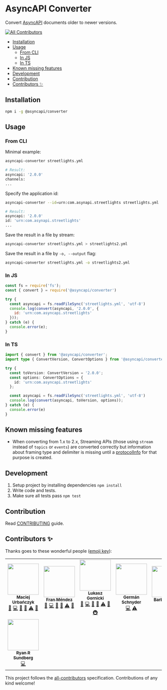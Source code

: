 # AsyncAPI Converter

Convert [AsyncAPI](https://asyncapi.com) documents older to newer versions.

<!-- ALL-CONTRIBUTORS-BADGE:START - Do not remove or modify this section -->
[![All Contributors](https://img.shields.io/badge/all_contributors-8-orange.svg?style=flat-square)](#contributors-)
<!-- ALL-CONTRIBUTORS-BADGE:END -->

<!-- toc is generated with GitHub Actions do not remove toc markers -->

<!-- toc -->

- [Installation](#installation)
- [Usage](#usage)
  * [From CLI](#from-cli)
  * [In JS](#in-js)
  * [In TS](#in-ts)
- [Known missing features](#known-missing-features)
- [Development](#development)
- [Contribution](#contribution)
- [Contributors ✨](#contributors-%E2%9C%A8)

<!-- tocstop -->

## Installation

```sh
npm i -g @asyncapi/converter
```

## Usage

### From CLI

Minimal example:

```sh
asyncapi-converter streetlights.yml

# Result:
asyncapi: '2.0.0'
channels:
...
```

Specify the application id:

```sh
asyncapi-converter --id=urn:com.asynapi.streetlights streetlights.yml

# Result:
asyncapi: '2.0.0'
id: 'urn:com.asynapi.streetlights'
...
```

Save the result in a file by stream:

```sh
asyncapi-converter streetlights.yml > streetlights2.yml
```

Save the result in a file by `-o, --output` flag:

```sh
asyncapi-converter streetlights.yml -o streetlights2.yml
```

### In JS

```js
const fs = require('fs');
const { convert } = require('@asyncapi/converter')

try {
  const asyncapi = fs.readFileSync('streetlights.yml', 'utf-8')
  console.log(convert(asyncapi, '2.0.0', {
    id: 'urn:com.asyncapi.streetlights'
  }));
} catch (e) {
  console.error(e);
}
```

### In TS

```ts
import { convert } from '@asyncapi/converter';
import type { ConvertVersion, ConvertOptions } from '@asyncapi/converter';

try {
  const toVersion: ConvertVersion = '2.0.0';
  const options: ConvertOptions = {
    id: 'urn:com.asyncapi.streetlights'
  };

  const asyncapi = fs.readFileSync('streetlights.yml', 'utf-8')
  console.log(convert(asyncapi, toVersion, options));
} catch (e) {
  console.error(e)
}
```

## Known missing features

* When converting from 1.x to 2.x, Streaming APIs (those using `stream` instead of `topics` or `events`) are converted correctly but information about framing type and delimiter is missing until a [protocolInfo](https://github.com/asyncapi/extensions-catalog/issues/1) for that purpose is created.

## Development

1. Setup project by installing dependencies `npm install`
2. Write code and tests.
3. Make sure all tests pass `npm test`

## Contribution

Read [CONTRIBUTING](https://github.com/asyncapi/.github/blob/master/CONTRIBUTING.md) guide.

## Contributors ✨

Thanks goes to these wonderful people ([emoji key](https://allcontributors.org/docs/en/emoji-key)):

<!-- ALL-CONTRIBUTORS-LIST:START - Do not remove or modify this section -->
<!-- prettier-ignore-start -->
<!-- markdownlint-disable -->
<table>
  <tr>
    <td align="center"><a href="https://github.com/magicmatatjahu"><img src="https://avatars.githubusercontent.com/u/20404945?v=4?s=100" width="100px;" alt=""/><br /><sub><b>Maciej Urbańczyk</b></sub></a><br /><a href="#maintenance-magicmatatjahu" title="Maintenance">🚧</a> <a href="https://github.com/asyncapi/converter-js/commits?author=magicmatatjahu" title="Code">💻</a> <a href="https://github.com/asyncapi/converter-js/issues?q=author%3Amagicmatatjahu" title="Bug reports">🐛</a> <a href="https://github.com/asyncapi/converter-js/pulls?q=is%3Apr+reviewed-by%3Amagicmatatjahu" title="Reviewed Pull Requests">👀</a> <a href="https://github.com/asyncapi/converter-js/commits?author=magicmatatjahu" title="Tests">⚠️</a> <a href="https://github.com/asyncapi/converter-js/commits?author=magicmatatjahu" title="Documentation">📖</a></td>
    <td align="center"><a href="http://www.fmvilas.com/"><img src="https://avatars.githubusercontent.com/u/242119?v=4?s=100" width="100px;" alt=""/><br /><sub><b>Fran Méndez</b></sub></a><br /><a href="#maintenance-fmvilas" title="Maintenance">🚧</a> <a href="https://github.com/asyncapi/converter-js/commits?author=fmvilas" title="Code">💻</a> <a href="https://github.com/asyncapi/converter-js/issues?q=author%3Afmvilas" title="Bug reports">🐛</a> <a href="https://github.com/asyncapi/converter-js/pulls?q=is%3Apr+reviewed-by%3Afmvilas" title="Reviewed Pull Requests">👀</a> <a href="https://github.com/asyncapi/converter-js/commits?author=fmvilas" title="Tests">⚠️</a> <a href="https://github.com/asyncapi/converter-js/commits?author=fmvilas" title="Documentation">📖</a></td>
    <td align="center"><a href="https://www.brainfart.dev/"><img src="https://avatars.githubusercontent.com/u/6995927?v=4?s=100" width="100px;" alt=""/><br /><sub><b>Lukasz Gornicki</b></sub></a><br /><a href="#maintenance-derberg" title="Maintenance">🚧</a> <a href="https://github.com/asyncapi/converter-js/commits?author=derberg" title="Code">💻</a> <a href="https://github.com/asyncapi/converter-js/issues?q=author%3Aderberg" title="Bug reports">🐛</a> <a href="https://github.com/asyncapi/converter-js/pulls?q=is%3Apr+reviewed-by%3Aderberg" title="Reviewed Pull Requests">👀</a> <a href="https://github.com/asyncapi/converter-js/commits?author=derberg" title="Tests">⚠️</a> <a href="https://github.com/asyncapi/converter-js/commits?author=derberg" title="Documentation">📖</a> <a href="#infra-derberg" title="Infrastructure (Hosting, Build-Tools, etc)">🚇</a></td>
    <td align="center"><a href="https://github.com/germanschnyder"><img src="https://avatars.githubusercontent.com/u/1844525?v=4?s=100" width="100px;" alt=""/><br /><sub><b>Germán Schnyder</b></sub></a><br /><a href="https://github.com/asyncapi/converter-js/commits?author=germanschnyder" title="Code">💻</a> <a href="https://github.com/asyncapi/converter-js/commits?author=germanschnyder" title="Tests">⚠️</a></td>
    <td align="center"><a href="https://github.com/bszwarc"><img src="https://avatars.githubusercontent.com/u/17266942?v=4?s=100" width="100px;" alt=""/><br /><sub><b>Barbara Czyż</b></sub></a><br /><a href="#infra-bszwarc" title="Infrastructure (Hosting, Build-Tools, etc)">🚇</a></td>
    <td align="center"><a href="https://github.com/depimomo"><img src="https://avatars.githubusercontent.com/u/12368942?v=4?s=100" width="100px;" alt=""/><br /><sub><b>depimomo</b></sub></a><br /><a href="https://github.com/asyncapi/converter-js/commits?author=depimomo" title="Code">💻</a></td>
    <td align="center"><a href="https://github.com/crypto-cmd"><img src="https://avatars.githubusercontent.com/u/54287503?v=4?s=100" width="100px;" alt=""/><br /><sub><b>Orville Daley</b></sub></a><br /><a href="https://github.com/asyncapi/converter-js/commits?author=crypto-cmd" title="Code">💻</a></td>
  </tr>
  <tr>
    <td align="center"><a href="https://www.arctype.co/"><img src="https://avatars.githubusercontent.com/u/549273?v=4?s=100" width="100px;" alt=""/><br /><sub><b>Ryan R Sundberg</b></sub></a><br /><a href="https://github.com/asyncapi/converter-js/commits?author=sundbry" title="Code">💻</a></td>
  </tr>
</table>

<!-- markdownlint-restore -->
<!-- prettier-ignore-end -->

<!-- ALL-CONTRIBUTORS-LIST:END -->

This project follows the [all-contributors](https://github.com/all-contributors/all-contributors) specification. Contributions of any kind welcome!